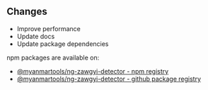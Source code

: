 ## Changes

* Improve performance
* Update docs
* Update package dependencies

npm packages are available on:

* [@myanmartools/ng-zawgyi-detector - npm registry](https://www.npmjs.com/package/@myanmartools/ng-zawgyi-detector)
* [@myanmartools/ng-zawgyi-detector - github package registry](https://github.com/myanmartools/ng-zawgyi-detector/packages)
